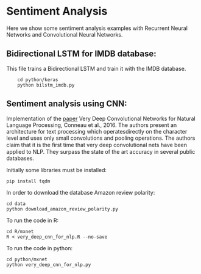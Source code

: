 # Sentiment Analysis

Here we show some sentiment analysis examples with Recurrent Neural Networks and Convolutional Neural Networks.

## Bidirectional LSTM for IMDB database:
This file trains a Bidirectional LSTM and train it with the IMDB database.
    
        cd python/keras  
        python bilstm_imdb.py  

## Sentiment analysis using CNN:
Implementation of the [paper](http://arxiv.org/abs/1606.01781) Very Deep Convolutional Networks for Natural Language Processing, Conneau et al., 2016. The authors present an architecture for text processing which operatesdirectly on the character level and uses only small convolutions and pooling operations. The authors claim that it is the ﬁrst time that very deep convolutional nets have been applied to NLP. They surpass the state of the art accuracy in several public databases. 

Initially some libraries must be installed:

	pip install tqdm

In order to download the database Amazon review polarity:
	
	cd data
	python download_amazon_review_polarity.py  

To run the code in R:

	cd R/mxnet
	R < very_deep_cnn_for_nlp.R --no-save

To run the code in python:

	cd python/mxnet
	python very_deep_cnn_for_nlp.py
